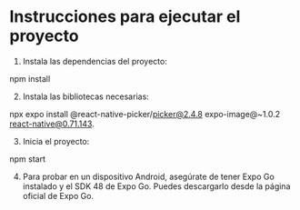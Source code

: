 # Instrucciones para ejecutar el proyecto

1. Instala las dependencias del proyecto:

npm install

2. Instala las bibliotecas necesarias:

npx expo install @react-native-picker/picker@2.4.8 expo-image@~1.0.2 react-native@0.71.143.

3. Inicia el proyecto:

npm start

4. Para probar en un dispositivo Android, asegúrate de tener Expo Go instalado y el SDK 48 de Expo Go. Puedes descargarlo desde la página oficial de Expo Go.